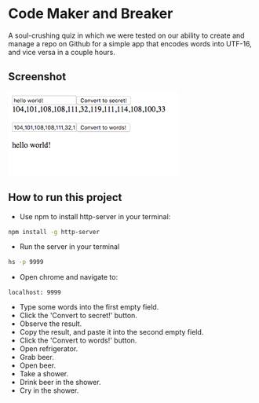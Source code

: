 # Code Maker and Breaker
A soul-crushing quiz in which we were tested on our ability to create and manage a repo on Github for a simple app that encodes words into UTF-16, and vice versa in a couple hours.

## Screenshot
![main screen shot](./screenshots/code.png)

## How to run this project
* Use npm to install http-server in your terminal:
```sh
npm install -g http-server
```
* Run the server in your terminal
```sh
hs -p 9999
```
* Open chrome and navigate to:
```
localhost: 9999
```
* Type some words into the first empty field.
* Click the 'Convert to secret!' button.
* Observe the result.
* Copy the result, and paste it into the second empty field.
* Click the 'Convert to words!' button.
* Open refrigerator.
* Grab beer.
* Open beer.
* Take a shower.
* Drink beer in the shower.
* Cry in the shower.
